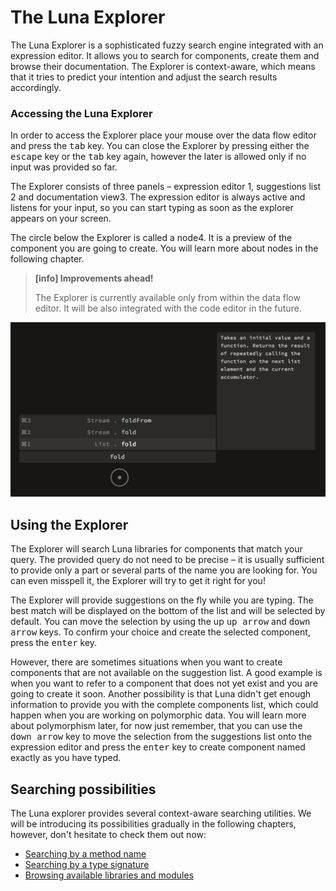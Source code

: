 # The Luna Explorer

The Luna Explorer is a sophisticated fuzzy search engine integrated with an expression editor. It allows you to search for components, create them and browse their documentation. The Explorer is context-aware, which means that it tries to predict your intention and adjust the search results accordingly. 

### Accessing the Luna Explorer

In order to access the Explorer place your mouse over the data flow editor and press the <kbd>tab</kbd> key. You can close the Explorer by pressing either the <kbd>escape</kbd> key or the <kbd>tab</kbd> key again, however the later is allowed only if no input was provided so far. 

The Explorer consists of three panels – expression editor <span class="uiref">1</span>, suggestions list <span class="uiref">2</span> and documentation view<span class="uiref">3</span>. The expression editor is always active and listens for your input, so you can start typing as soon as the explorer appears on your screen.

The circle below the Explorer is called a node<span class="uiref">4</span>. It is a preview of the component you are going to create. You will learn more about nodes in the following chapter.

> **[info] Improvements ahead!**
>
> The Explorer is currently available only from within the data flow editor. It will be also integrated with the code editor in the future.


![](/assets/explorer.png)


## Using the Explorer
The Explorer will search Luna libraries for components that match your query. The provided query do not need to be precise – it is usually sufficient to provide only a part or several parts of the name you are looking for. You can even misspell it, the Explorer will try to get it right for you! 

The Explorer will provide suggestions on the fly while you are typing. The best match will be displayed on the bottom of the list and will be selected by default. You can move the selection by using the up <kbd>up arrow</kbd> and <kbd>down arrow</kbd> keys. To confirm your choice and create the selected component, press the <kbd>enter</kbd> key.

However, there are sometimes situations when you want to create components that are not available on the suggestion list. A good example is when you want to refer to a component that does not yet exist and you are going to create it soon. Another possibility is that Luna didn't get enough information to provide you with the complete components list, which could happen when you are working on polymorphic data. You will learn more about polymorphism later, for now just remember, that you can use the <kbd>down arrow</kbd> key to move the selection from the suggestions list onto the expression editor and press the <kbd>enter</kbd> key to create component named exactly as you have typed.


## Searching possibilities
The Luna explorer provides several context-aware searching utilities. We will be introducing its possibilities gradually in the following chapters, however, don't hesitate to check them out now:

* [Searching by a method name](dummy.md)
* [Searching by a type signature](dummy.md)
* [Browsing available libraries and modules](dummy.md)
